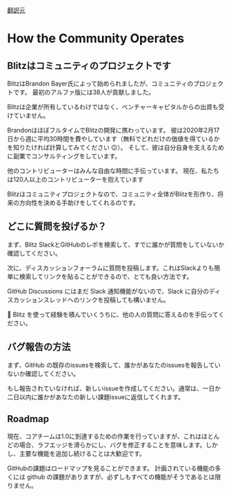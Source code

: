 [翻訳元](https://blitzjs.com/docs/how-the-community-operates)

# How the Community Operates

## Blitzはコミュニティのプロジェクトです

BlitzはBrandon Bayer氏によって始められましたが、コミュニティのプロジェクトです。
最初のアルファ版には38人が貢献しました。

Blitzは企業が所有しているわけではなく、ベンチャーキャピタルからの出資も受けていません。

BrandonはほぼフルタイムでBlitzの開発に携わっています。
彼は2020年2月17日から週に平均30時間を費やしています（無料でどれだけの価値を得ているかを知りたければ計算してみてください 😉）。
そして、彼は自分自身を支えるために副業でコンサルティングをしています。

他のコントリビューターはみんな自由な時間に手伝っています。
現在、私たちは120人以上のコントリビューターを抱えています

Blitzはコミュニティプロジェクトなので、コミュニティ全体がBlitzを形作り、将来の方向性を決める手助けをしてくれるのです。

## どこに質問を投げるか？

まず、Blitz SlackとGitHubのレポを検索して、すでに誰かが質問をしていないか確認してください。

次に、ディスカッションフォーラムに質問を投稿します。これはSlackよりも簡単に検索してリンクを貼ることができるので、とても良い方法です。

GitHub Discussions にはまだ Slack 通知機能がないので、Slack に自分のディスカッションスレッドへのリンクを投稿しても構いません。

🙏 Blitz を使って経験を積んでいくうちに、他の人の質問に答えるのを手伝ってください。

## バグ報告の方法

まず、GitHub の既存のissuesを検索して、誰かがあなたのissuesを報告していないか確認してください。

もし報告されていなければ、新しいissueを作成してください。通常は、一日か二日以内に誰かがあなたの新しい課題issueに返信してくれます。

## Roadmap

現在、コアチームは1.0に到達するための作業を行っていますが、これはほとんどの場合、ラフエッジを滑らかにし、バグを修正することを意味します。しかし、主要な機能を追加し続けることは大歓迎です。

GitHubの課題はロードマップを見ることができます。
計画されている機能の多くには github の課題がありますが、必ずしもすべての機能がそうであるとは限りません。